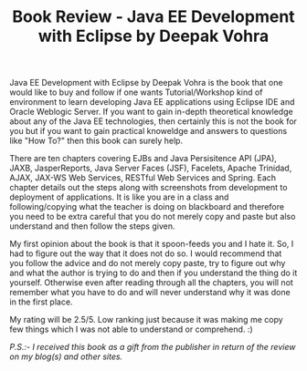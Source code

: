 ﻿---  
layout: post  
title: Book Review - Java EE Development with Eclipse by Deepak Vohra  
category: Reviews  
tags: [Java, JEE, Eclipse]  
summary: Java EE Development with Eclipse is a practical guide and a ready reckoner for anyone interested in Java EE Development. Deepak Vohra in this book has included commonly used Java EE Technologies and provides an extensive details about how to develop them using Eclipse. This post tries to review the book to find out whether the book really do justice or not.  
---  

Java EE Development with Eclipse by Deepak Vohra is the book that one would like to buy and follow if one wants Tutorial/Workshop kind of environment to learn developing Java EE applications using Eclipse IDE and Oracle Weblogic Server. If you want to gain in-depth theoretical knowledge about any of the Java EE technologies, then certainly this is not the book for you but if you want to gain practical knoweldge and answers to questions like "How To?" then this book can surely help. 

There are ten chapters covering EJBs and Java Persisitence API (JPA), JAXB, JasperReports, Java Server Faces (JSF), Facelets, Apache Trinidad, AJAX, JAX-WS Web Services, RESTful Web Services and Spring. Each chapter details out the steps along with screenshots from development to deployment of applications. It is like you are in a class and following/copying what the teacher is doing on blackboard and therefore you need to be extra careful that you do not merely copy and paste but also understand and then follow the steps given.

My first opinion about the book is that it spoon-feeds you and I hate it. So, I had to figure out the way that it does not do so. I would recommend that you follow the advice and do not merely copy paste, try to figure out why and what the author is trying to do and then if you understand the thing do it yourself. Otherwise even after reading through all the chapters, you will not remember what you have to do and will never understand why it was done in the first place.

My rating will be 2.5/5. Low ranking just because it was making me copy few things which I was not able to understand or comprehend. :)

*P.S.:- I received this book as a gift from the publisher in return of the review on my blog(s) and other sites.*  
